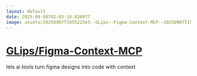 ```yaml
---
layout: default
date: 2025-09-08T02:03:14.026977
image: assets/20250907T195522563--GLips--Figma-Context-MCP--20250907T195735815--cropped.png
---
```


# [GLips/Figma-Context-MCP](https://github.com/GLips/Figma-Context-MCP)

lets ai tools turn figma designs into code with context
